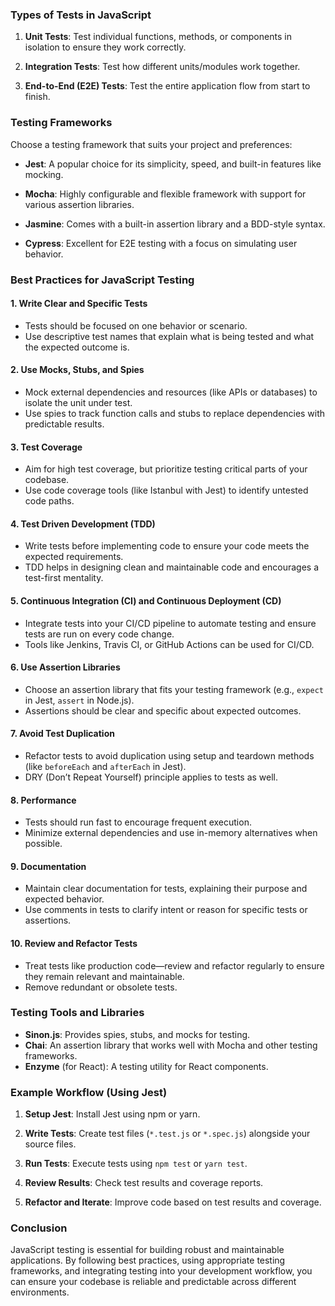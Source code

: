 ### Types of Tests in JavaScript

1. **Unit Tests**: Test individual functions, methods, or components in isolation to ensure they work correctly.

2. **Integration Tests**: Test how different units/modules work together.

3. **End-to-End (E2E) Tests**: Test the entire application flow from start to finish.

### Testing Frameworks

Choose a testing framework that suits your project and preferences:

- **Jest**: A popular choice for its simplicity, speed, and built-in features like mocking.
  
- **Mocha**: Highly configurable and flexible framework with support for various assertion libraries.
  
- **Jasmine**: Comes with a built-in assertion library and a BDD-style syntax.

- **Cypress**: Excellent for E2E testing with a focus on simulating user behavior.

### Best Practices for JavaScript Testing

#### 1. **Write Clear and Specific Tests**

- Tests should be focused on one behavior or scenario.
- Use descriptive test names that explain what is being tested and what the expected outcome is.

#### 2. **Use Mocks, Stubs, and Spies**

- Mock external dependencies and resources (like APIs or databases) to isolate the unit under test.
- Use spies to track function calls and stubs to replace dependencies with predictable results.

#### 3. **Test Coverage**

- Aim for high test coverage, but prioritize testing critical parts of your codebase.
- Use code coverage tools (like Istanbul with Jest) to identify untested code paths.

#### 4. **Test Driven Development (TDD)**

- Write tests before implementing code to ensure your code meets the expected requirements.
- TDD helps in designing clean and maintainable code and encourages a test-first mentality.

#### 5. **Continuous Integration (CI) and Continuous Deployment (CD)**

- Integrate tests into your CI/CD pipeline to automate testing and ensure tests are run on every code change.
- Tools like Jenkins, Travis CI, or GitHub Actions can be used for CI/CD.

#### 6. **Use Assertion Libraries**

- Choose an assertion library that fits your testing framework (e.g., `expect` in Jest, `assert` in Node.js).
- Assertions should be clear and specific about expected outcomes.

#### 7. **Avoid Test Duplication**

- Refactor tests to avoid duplication using setup and teardown methods (like `beforeEach` and `afterEach` in Jest).
- DRY (Don’t Repeat Yourself) principle applies to tests as well.

#### 8. **Performance**

- Tests should run fast to encourage frequent execution.
- Minimize external dependencies and use in-memory alternatives when possible.

#### 9. **Documentation**

- Maintain clear documentation for tests, explaining their purpose and expected behavior.
- Use comments in tests to clarify intent or reason for specific tests or assertions.

#### 10. **Review and Refactor Tests**

- Treat tests like production code—review and refactor regularly to ensure they remain relevant and maintainable.
- Remove redundant or obsolete tests.

### Testing Tools and Libraries

- **Sinon.js**: Provides spies, stubs, and mocks for testing.
- **Chai**: An assertion library that works well with Mocha and other testing frameworks.
- **Enzyme** (for React): A testing utility for React components.

### Example Workflow (Using Jest)

1. **Setup Jest**: Install Jest using npm or yarn.

2. **Write Tests**: Create test files (`*.test.js` or `*.spec.js`) alongside your source files.

3. **Run Tests**: Execute tests using `npm test` or `yarn test`.

4. **Review Results**: Check test results and coverage reports.

5. **Refactor and Iterate**: Improve code based on test results and coverage.

### Conclusion

JavaScript testing is essential for building robust and maintainable applications. By following best practices, using appropriate testing frameworks, and integrating testing into your development workflow, you can ensure your codebase is reliable and predictable across different environments.